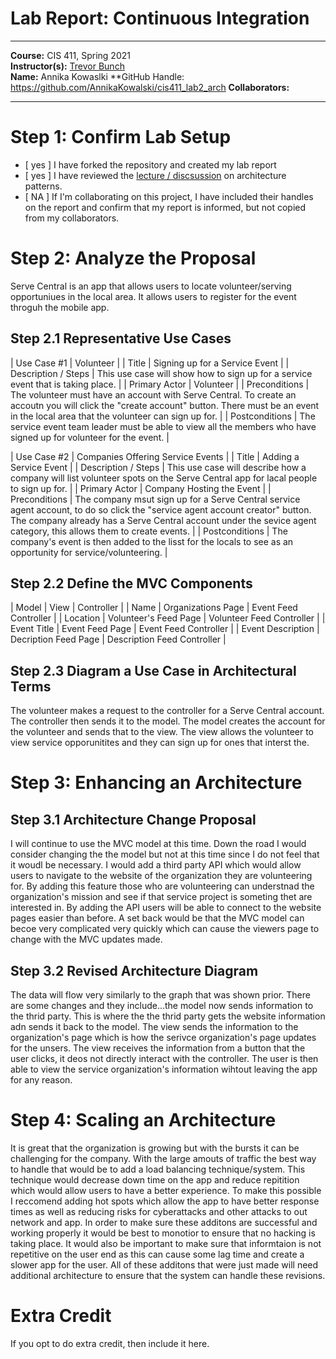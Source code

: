 # Lab Report: Continuous Integration
___
**Course:** CIS 411, Spring 2021  
**Instructor(s):** [Trevor Bunch](https://github.com/trevordbunch)  
**Name:** Annika Kowaslki 
**GitHub Handle: https://github.com/AnnikaKowalski/cis411_lab2_arch
**Collaborators:** 
___

# Step 1: Confirm Lab Setup
- [ yes ] I have forked the repository and created my lab report
- [ yes ] I have reviewed the [lecture / discsussion](../assets/04p1_SolutionArchitectures.pdf) on architecture patterns.
- [ NA ] If I'm collaborating on this project, I have included their handles on the report and confirm that my report is informed, but not copied from my collaborators.

# Step 2: Analyze the Proposal
Serve Central is an app that allows users to locate volunteer/serving opportuniues in the local area. It allows users to register for the event throguh the mobile app. 

## Step 2.1 Representative Use Cases  

| Use Case #1 | Volunteer |
| Title | Signing up for a Service Event |
| Description / Steps | This use case will show how to sign up for a service event that is taking place. |
| Primary Actor | Volunteer |
| Preconditions | The volunteer must have an account with Serve Central. To create an accoutn you will click the "create account" button. There must be an event in the local area that the volunteer can sign up for. |
| Postconditions | The service event team leader must be able to view all the members who have signed up for volunteer for the event. |

| Use Case #2 | Companies Offering Service Events |
| Title | Adding a Service Event |
| Description / Steps | This use case will describe how a company will list volunteer spots on the Serve Central app for lacal people to sign up for. |
| Primary Actor | Company Hosting the Event |
| Preconditions | The company msut sign up for a Serve Central service agent account, to do so click the "service agent account creator" button. The company already has a Serve Central account under the sevice agent category, this allows them to create events. |
| Postconditions | The company's event is then added to the lisst for the locals to see as an opportunity for service/volunteering. |

## Step 2.2 Define the MVC Components

| Model | View | Controller |
| Name | Organizations Page  | Event Feed Controller  |
| Location  | Volunteer's Feed Page  | Volunteer Feed Controller |
| Event Title | Event Feed Page | Event Feed Controller |
| Event Description  | Decription Feed Page | Description Feed Controller |

## Step 2.3 Diagram a Use Case in Architectural Terms
The volunteer makes a request to the controller for a Serve Central account. The controller then sends it to the model. The model creates the account for the volunteer and sends that to the view. The view allows the volunteer to view service opporunitites and they can sign up for ones that interst the. 

# Step 3: Enhancing an Architecture

## Step 3.1 Architecture Change Proposal
I will continue to use the MVC model at this time. Down the road I would consider changing the the model but not at this time since I do not feel that it woudl be necessary. I would add a third party API which would allow users to navigate to the website of the organization they are volunteering for. By adding this feature those who are volunteering can understnad the organization's mission and see if that service project is someting thet are interested in. By adding the API users will be able to connect to the website pages easier than before. A set back would be that the MVC model can becoe very complicated very quickly which can cause the viewers page to change with the MVC updates made. 

## Step 3.2 Revised Architecture Diagram
The data will flow very similarly to the graph that was shown prior. There are some changes and they include...the model now sends information to the thrid party. This is where the the thrid party gets the website information adn sends it back to the model. The view sends the information to the organization's page which is how the serivce organization's page updates for the unsers. The view receives the information from a button that the user clicks, it deos not directly interact with the controller. The user is then able to view the service organization's information wihtout leaving the app for any reason. 

# Step 4: Scaling an Architecture
It is great that the organization is growing but with the bursts it can be challenging for the company. With the large amouts of traffic the best way to handle that would be to add a load balancing technique/system. This technique would decrease down time on the app and reduce repitition which would allow users to have a better experience. To make this possible I reccomend adding hot spots which allow the app to have better response times as well as reducing risks for cyberattacks and other attacks to out network and app. In order to make sure these additons are successful and working properly it would be best to monotior to ensure that no hacking is taking place. It would also be important to make sure that informtaion is not repetitive on the user end as this can cause some lag time and create a slower app for the user. All of these additons that were just made will need additional architecture to ensure that the system can handle these revisions. 

# Extra Credit
If you opt to do extra credit, then include it here.